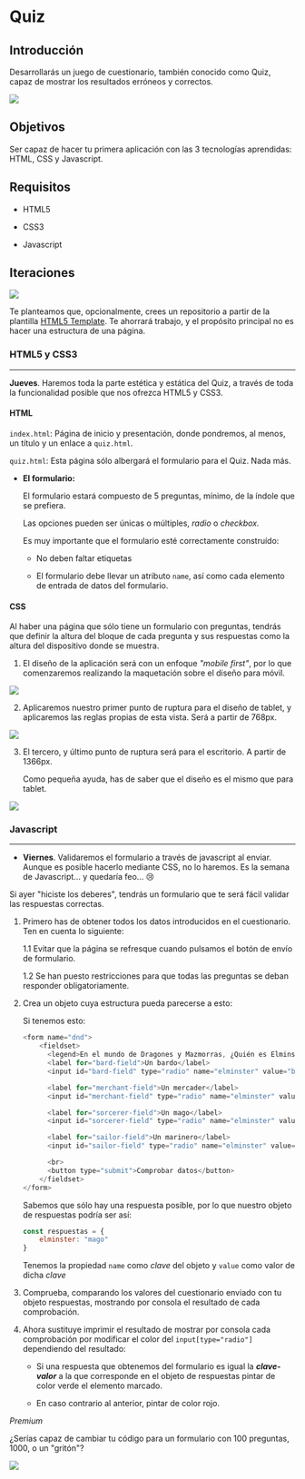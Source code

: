 # Quiz #

## Introducción ##

Desarrollarás un juego de cuestionario, también conocido como Quiz, capaz de mostrar los resultados erróneos y correctos.

![](principal.gif)

## Objetivos ##

Ser capaz de hacer tu primera aplicación con las 3 tecnologías aprendidas: HTML, CSS y Javascript.

## Requisitos ##

- HTML5

- CSS3

- Javascript

## Iteraciones ##

![](secondary.gif)

Te planteamos que, opcionalmente, crees un repositorio a partir de la plantilla [HTML5 Template](https://github.com/TheBridge-FullStackDeveloper/template-html5). Te ahorrará trabajo, y el propósito principal no es hacer una estructura de una página.

### HTML5 y CSS3 ###

-------------------------------------------------------------------------------

**Jueves**. Haremos toda la parte estética y estática del Quiz, a través de toda la funcionalidad posible que nos ofrezca HTML5 y CSS3.

#### HTML ####

`index.html`: Página de inicio y presentación, donde pondremos, al menos, un título y un enlace a `quiz.html`.

`quiz.html`: Esta página sólo albergará el formulario para el Quiz. Nada más.

- **El formulario:**

    El formulario estará compuesto de 5 preguntas, mínimo,  de la índole que se prefiera.

    Las opciones pueden ser únicas o múltiples, _radio_ o _checkbox._

    Es muy importante que el formulario esté correctamente construído:

    - No deben faltar etiquetas

    - El formulario debe llevar un atributo `name`, así como cada elemento de entrada de datos del formulario.

#### CSS ####

Al haber una página que sólo tiene un formulario con preguntas, tendrás que definir la altura del bloque de cada pregunta y sus respuestas como la altura del dispositivo donde se muestra.

1. El diseño de la aplicación será con un enfoque _"mobile first"_, por lo que comenzaremos realizando la maquetación sobre el diseño para móvil.

![](mobile.png)

2. Aplicaremos nuestro primer punto de ruptura para el diseño de tablet, y aplicaremos las reglas propias de esta vista. Será a partir de 768px.

![](tablet.png)

3. El tercero, y último punto de ruptura será para el escritorio. A partir de 1366px.

   Como pequeña ayuda, has de saber que el diseño es el mismo que para tablet.

![](desktop.png)

### Javascript ###

-------------------------------------------------------------------------------

- **Viernes**. Validaremos el formulario a través de javascript al enviar. Aunque es posible hacerlo mediante CSS, no lo haremos. Es la semana de Javascript... y quedaría feo... :cry:

Si ayer "hiciste los deberes", tendrás un formulario que te será fácil validar las respuestas correctas.

1. Primero has de obtener todos los datos introducidos en el cuestionario. Ten en cuenta lo siguiente:

   1.1 Evitar que la página se refresque cuando pulsamos el botón de envío de formulario.

   1.2 Se han puesto restricciones para que todas las preguntas se deban responder obligatoriamente.

2. Crea un objeto cuya estructura pueda parecerse a esto:

    Si tenemos esto:

    ```javascript
    <form name="dnd">
        <fieldset>
          <legend>En el mundo de Dragones y Mazmorras, ¿Quién es Elminster?</legend>
          <label for="bard-field">Un bardo</label>
          <input id="bard-field" type="radio" name="elminster" value="bardo">

          <label for="merchant-field">Un mercader</label>
          <input id="merchant-field" type="radio" name="elminster" value="mercader">

          <label for="sorcerer-field">Un mago</label>
          <input id="sorcerer-field" type="radio" name="elminster" value="mago">

          <label for="sailor-field">Un marinero</label>
          <input id="sailor-field" type="radio" name="elminster" value="marinero">

          <br>
          <button type="submit">Comprobar datos</button>
        </fieldset>
    </form>
    ```
    Sabemos que sólo hay una respuesta posible, por lo que nuestro objeto de respuestas podría ser así:

    ```javascript
    const respuestas = {
        elminster: "mago"
    }
    ```
    Tenemos la propiedad `name` como _clave_ del objeto y `value` como valor de dicha _clave_

3. Comprueba, comparando los valores del cuestionario enviado con tu objeto respuestas, mostrando por consola el resultado de cada comprobación.

4. Ahora sustituye imprimir el resultado de mostrar por consola cada comprobación por modificar el color del `input[type="radio"]` dependiendo del resultado:

    - Si una respuesta que obtenemos del formulario es igual la **_clave-valor_** a la que corresponde en el objeto de respuestas pintar de color verde el elemento marcado.

    - En caso contrario al anterior, pintar de color rojo.

_Premium_

¿Serías capaz de cambiar tu código para un formulario con 100 preguntas, 1000, o un "gritón"?

![](pollo.gif)
